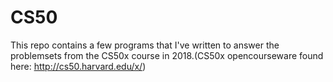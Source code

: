 # CS50
This repo contains a few programs that I've written to answer the problemsets from the CS50x course in 2018.(CS50x opencourseware found here: http://cs50.harvard.edu/x/)
